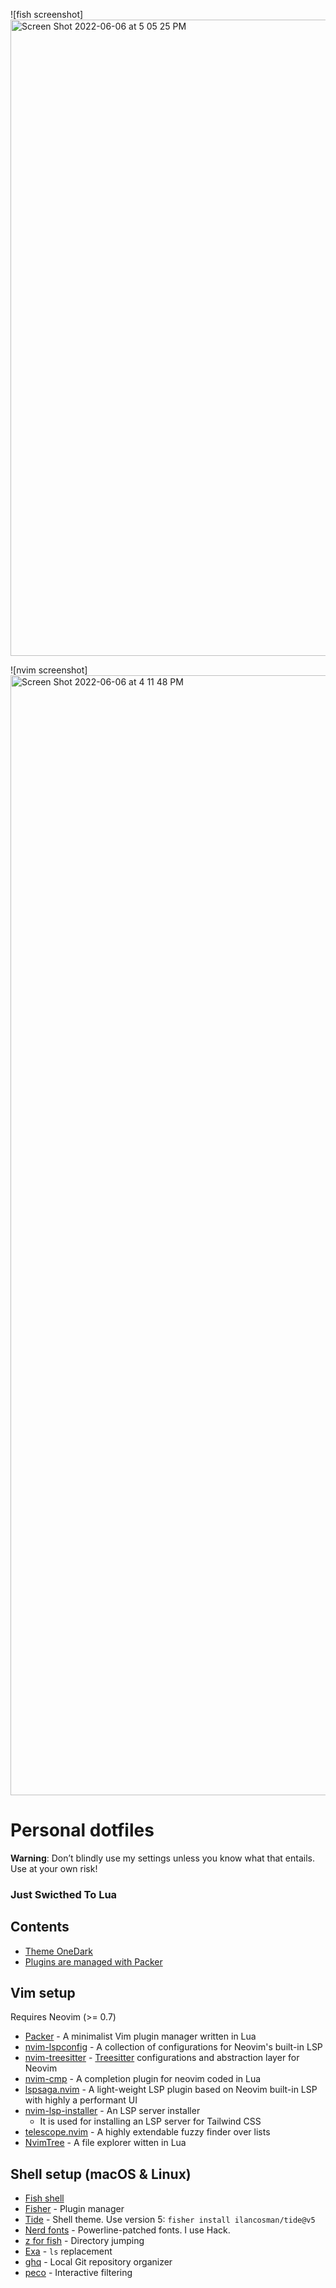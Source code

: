 ![fish screenshot] <img width="1018" alt="Screen Shot 2022-06-06 at 5 05 25 PM" src="https://user-images.githubusercontent.com/26252304/172210117-05d83b4f-07ab-44cd-b9f3-920cd0ebe708.png">


![nvim screenshot]<img width="1792" alt="Screen Shot 2022-06-06 at 4 11 48 PM" src="https://user-images.githubusercontent.com/26252304/172210202-3d38d41d-9ac2-4168-9b35-08d2df322470.png">


# Personal dotfiles

**Warning**: Don’t blindly use my settings unless you know what that entails. Use at your own risk!

### Just Swicthed To Lua


## Contents

- [Theme OneDark](https://github.com/joshdick/onedark.vim)
- [Plugins are managed with Packer](https://github.com/wbthomason/packer.nvim)

## Vim setup

Requires Neovim (>= 0.7)

- [Packer](https://github.com/wbthomason/packer.nvim) - A minimalist Vim plugin manager written in Lua
- [nvim-lspconfig](https://github.com/neovim/nvim-lspconfig) - A collection of configurations for Neovim's built-in LSP
- [nvim-treesitter](https://github.com/nvim-treesitter/nvim-treesitter) - [Treesitter](https://github.com/tree-sitter/tree-sitter) configurations and abstraction layer for Neovim
- [nvim-cmp](https://github.com/hrsh7th/nvim-cmp) - A completion plugin for neovim coded in Lua
- [lspsaga.nvim](https://github.com/tami5/lspsaga.nvim) - A light-weight LSP plugin based on Neovim built-in LSP with highly a performant UI
- [nvim-lsp-installer](https://github.com/williamboman/nvim-lsp-installer) - An LSP server installer
  - It is used for installing an LSP server for Tailwind CSS
- [telescope.nvim](https://github.com/nvim-telescope/telescope.nvim) - A highly extendable fuzzy finder over lists
- [NvimTree](https://github.com/kyazdani42/nvim-tree.lua) - A file explorer witten in Lua

## Shell setup (macOS & Linux)

- [Fish shell](https://fishshell.com/)
- [Fisher](https://github.com/jorgebucaran/fisher) - Plugin manager
- [Tide](https://github.com/IlanCosman/tide) - Shell theme. Use version 5: `fisher install ilancosman/tide@v5`
- [Nerd fonts](https://github.com/ryanoasis/nerd-fonts) - Powerline-patched fonts. I use Hack.
- [z for fish](https://github.com/jethrokuan/z) - Directory jumping
- [Exa](https://the.exa.website/) - `ls` replacement
- [ghq](https://github.com/x-motemen/ghq) - Local Git repository organizer
- [peco](https://github.com/peco/peco) - Interactive filtering
